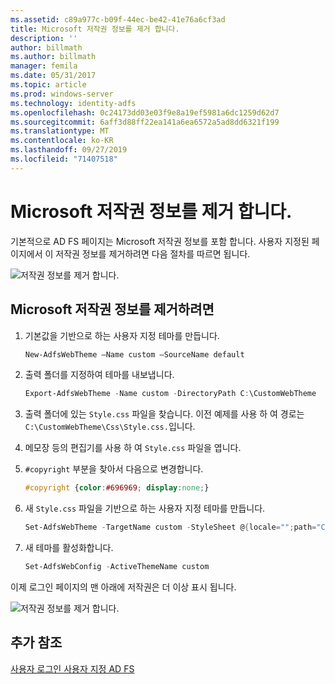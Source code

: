 ```yaml
---
ms.assetid: c89a977c-b09f-44ec-be42-41e76a6cf3ad
title: Microsoft 저작권 정보를 제거 합니다.
description: ''
author: billmath
ms.author: billmath
manager: femila
ms.date: 05/31/2017
ms.topic: article
ms.prod: windows-server
ms.technology: identity-adfs
ms.openlocfilehash: 0c24173dd03e03f9e8a19ef5981a6dc1259d62d7
ms.sourcegitcommit: 6aff3d88ff22ea141a6ea6572a5ad8dd6321f199
ms.translationtype: MT
ms.contentlocale: ko-KR
ms.lasthandoff: 09/27/2019
ms.locfileid: "71407518"
---
```

# <a name="remove-the-microsoft-copyright"></a>Microsoft 저작권 정보를 제거 합니다. 


 
기본적으로 AD FS 페이지는 Microsoft 저작권 정보를 포함 합니다. 사용자 지정된 페이지에서 이 저작권 정보를 제거하려면 다음 절차를 따르면 됩니다. 

![저작권 정보를 제거 합니다.](media/AD-FS-user-sign-in-customization/ADFS_Blue_Custom1.png) 
  
## <a name="to-remove-the-microsoft-copyright"></a>Microsoft 저작권 정보를 제거하려면  
  
1. 기본값을 기반으로 하는 사용자 지정 테마를 만듭니다.

   ```powershell
   New-AdfsWebTheme –Name custom –SourceName default
   ```

2. 출력 폴더를 지정하여 테마를 내보냅니다.  

   ```powershell
   Export-AdfsWebTheme -Name custom -DirectoryPath C:\CustomWebTheme
   ```

3. 출력 폴더에 있는 `Style.css` 파일을 찾습니다. 이전 예제를 사용 하 여 경로는 `C:\CustomWebTheme\Css\Style.css.`입니다.
  
4. 메모장 등의 편집기를 사용 하 여 `Style.css` 파일을 엽니다.  
  
5. `#copyright` 부분을 찾아서 다음으로 변경합니다.  

   ```css
   #copyright {color:#696969; display:none;}
   ```

6. 새 `Style.css` 파일을 기반으로 하는 사용자 지정 테마를 만듭니다.  

   ```powershell
   Set-AdfsWebTheme -TargetName custom -StyleSheet @{locale="";path="C:\customWebTheme\css\style.css"}
   ```

7. 새 테마를 활성화합니다.  

   ```powershell
   Set-AdfsWebConfig -ActiveThemeName custom
   ```

이제 로그인 페이지의 맨 아래에 저작권은 더 이상 표시 됩니다.

![저작권 정보를 제거 합니다.](media/AD-FS-user-sign-in-customization/ADFS_Blue_Custom1a.png) 

## <a name="additional-references"></a>추가 참조 
[사용자 로그인 사용자 지정 AD FS](AD-FS-user-sign-in-customization.md) 
